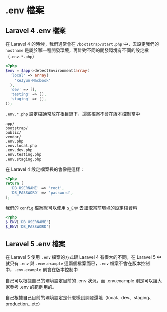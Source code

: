 # .env 檔案

## Laravel 4 .env 檔案

在 Laravel 4 的時候，我們通常會在 `/bootstrap/start.php` 中，去設定我們的 `hostname` 是屬於哪一種開發環境，再針對不同的開發環境有不同的設定檔（`.env.*.php`）

```php
<?php
$env = $app->detectEnvironment(array(
  'local' => array(
    'KeJyun-Macbook'
  ),
  'dev' => [],
  'testing' => [],
  'staging' => [],
));
```

`.env.*.php` 設定檔通常放在根目錄下，這些檔案不會在版本控制當中

```
app/
bootstrap/
public/
vendor/
.env.php
.env.local.php
.env.dev.php
.env.testing.php
.env.staging.php
```

在 Laravel 4 設定檔案長的會像是這樣：

```php
<?php
return [
  'DB_USERNAME' => 'root',
  'DB_PASSWORD' => 'password',
];
```

我們的 `config` 檔案就可以使用 `$_ENV` 去讀取當前環境的設定檔資料

```php
<?php
$_ENV['DB_USERNAME']
$_ENV['DB_PASSWORD']
```

## Laravel 5 .env 檔案

在 Laravel 5 使用 `.env` 檔案的方式跟 Laravel 4 有很大的不同，在 Laravel 5 中就只有 `.env` 與 `.env.example` 這兩個檔案而已，`.env` 檔案不會在版本控制中，`.env.example` 則會在版本控制中

自己可以根據自己的環境設定目前的 .env 狀況，而 .env.example 則是可以讓大家參考 .env 的範例用的。

自己根據自己目前的環境設定是什麼樣到開發還境（local、dev、staging、production...etc）
